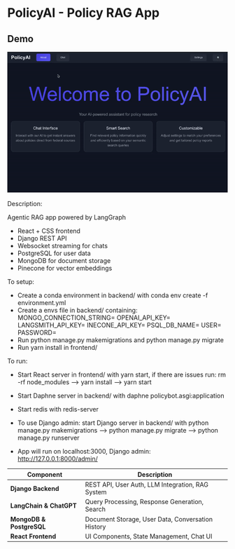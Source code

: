 # PolicyAI - Policy RAG App 
## Demo 
![Demo](demos/demo_gif.gif)

Description:

Agentic RAG app powered by LangGraph

- React + CSS frontend
- Django REST API
- Websocket streaming for chats
- PostgreSQL for user data
- MongoDB for document storage
- Pinecone for vector embeddings


To setup:
- Create a conda environment in backend/ with conda env create -f environment.yml
- Create a envs file in backend/ containing:
    MONGO_CONNECTION_STRING=
    OPENAI_API_KEY=
    LANGSMITH_API_KEY=
    INECONE_API_KEY=
    PSQL_DB_NAME= 
    USER=
    PASSWORD=
- Run python manage.py makemigrations and python manage.py migrate
- Run yarn install in frontend/

To run:
- Start React server in  frontend/ with yarn start, if there are issues run: rm -rf node_modules --> yarn install --> yarn start
- Start Daphne server in backend/ with daphne policybot.asgi:application
- Start redis with redis-server

- To use Django admin: start Django server in backend/ with python manage.py makemigrations --> python manage.py migrate --> python manage.py runserver
- App will run on localhost:3000, Django admin: http://127.0.0.1:8000/admin/




| Component                | Description                                    |
|--------------------------|------------------------------------------------|
| **Django Backend**       | REST API, User Auth, LLM Integration, RAG System|
| **LangChain & ChatGPT**  | Query Processing, Response Generation, Search          |
| **MongoDB & PostgreSQL** | Document Storage, User Data, Conversation History|
| **React Frontend**       | UI Components, State Management, Chat UI       |



